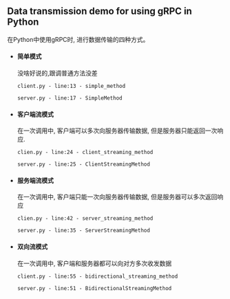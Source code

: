 ## Data transmission demo for using gRPC in Python

在Python中使用gRPC时, 进行数据传输的四种方式。

- #### 简单模式 

  没啥好说的,跟调普通方法没差

  `client.py - line:13 - simple_method`

  `server.py - line:17 - SimpleMethod`

- #### 客户端流模式

  在一次调用中, 客户端可以多次向服务器传输数据, 但是服务器只能返回一次响应.

  `clien.py - line:24 - client_streaming_method `

  `server.py - line:25 - ClientStreamingMethod`

- #### 服务端流模式 

  在一次调用中, 客户端只能一次向服务器传输数据, 但是服务器可以多次返回响应

  `clien.py - line:42 - server_streaming_method`

  `server.py - line:35 - ServerStreamingMethod`

- #### 双向流模式

  在一次调用中, 客户端和服务器都可以向对方多次收发数据

  `client.py - line:55 - bidirectional_streaming_method`

  `server.py - line:51 - BidirectionalStreamingMethod`

